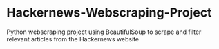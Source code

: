 # Hackernews-Webscraping-Project
Python webscraping project using BeautifulSoup to scrape
and filter relevant articles from the Hackernews website
